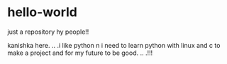 # hello-world
just a repository
hy people!!

kanishka here. .. .i like python n i need 
to learn python with linux and c to make a project and for my future to be good. .. .!!!
